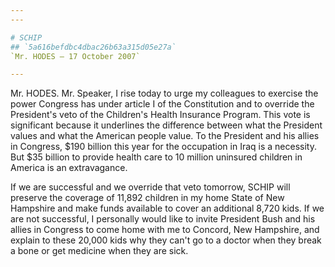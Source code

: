 ```yaml
---
---

# SCHIP
## `5a616befdbc4dbac26b63a315d05e27a`
`Mr. HODES — 17 October 2007`

---
```



Mr. HODES. Mr. Speaker, I rise today to urge my colleagues to 
exercise the power Congress has under article I of the Constitution and 
to override the President's veto of the Children's Health Insurance 
Program. This vote is significant because it underlines the difference 
between what the President values and what the American people value. 
To the President and his allies in Congress, $190 billion this year for 
the occupation in Iraq is a necessity. But $35 billion to provide 
health care to 10 million uninsured children in America is an 
extravagance.

If we are successful and we override that veto tomorrow, SCHIP will 
preserve the coverage of 11,892 children in my home State of New 
Hampshire and make funds available to cover an additional 8,720 kids. 
If we are not successful, I personally would like to invite President 
Bush and his allies in Congress to come home with me to Concord, New 
Hampshire, and explain to these 20,000 kids why they can't go to a 
doctor when they break a bone or get medicine when they are sick.
